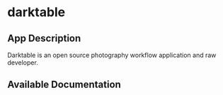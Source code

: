 # darktable

## App Description

Darktable is an open source photography workflow application and raw developer.

## Available Documentation

